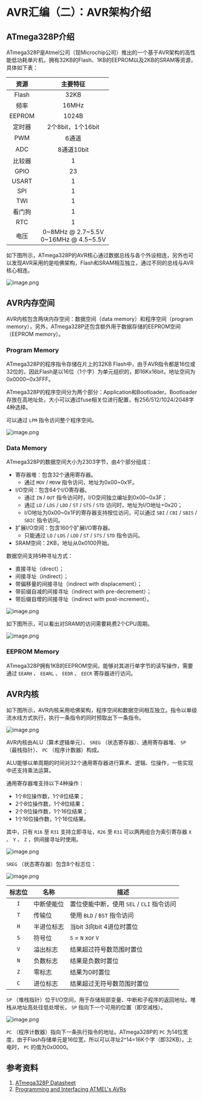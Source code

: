 # AVR汇编（二）：AVR架构介绍

## ATmega328P介绍

ATmega328P是Atmel公司（现Microchip公司）推出的一个基于AVR架构的高性能低功耗单片机，拥有32KB的Flash、1KB的EEPROM以及2KB的SRAM等资源，具体如下表：

| 资源 | 主要特征 |
| :---: | :---: |
| Flash | 32KB |
| 频率 | 16MHz |
| EEPROM | 1024B |
| 定时器 | 2个8bit，1个16bit |
| PWM | 6通道 |
| ADC | 8通道10bit |
| 比较器 | 1 |
| GPIO | 23 |
| USART | 1 |
| SPI | 1 |
| TWI | 1 |
| 看门狗 | 1 |
| RTC | 1 |
| 电压 | 0~8MHz @ 2.7~5.5V <br/> 0~16MHz @ 4.5~5.5V |

如下图所示，ATmega328P的AVR核心通过数据总线与各个外设相连，另外也可以发现AVR采用的是哈佛架构，Flash和SRAM相互独立，通过不同的总线与AVR核心相连。

![image.png](https://cdn.jsdelivr.net/gh/chinjinyu/image-hosting-website@main/images/20230809142523.png)

## AVR内存空间

AVR内核包含两块内存空间：数据空间（data memory）和程序空间（program memory），另外，ATmega328P还包含额外用于数据存储的EEPROM空间（EEPROM memory）。

### Program Memory

ATmega328P的程序指令存储在片上的32KB Flash中，由于AVR指令都是16位或32位的，因此Flash是以16位（1个字）为单元组织的，即16Kx16bit，地址空间为0x0000~0x3FFF。

ATmega328P的程序空间分为两个部分：Application和Bootloader。Bootloader存放在高地址处，大小可以通过fuse相关位进行配置，有256/512/1024/2048字4种选择。

可以通过 `LPM` 指令访问整个程序空间。

![image.png](https://cdn.jsdelivr.net/gh/chinjinyu/image-hosting-website@main/images/20230810152304.png)

### Data Memory

ATmega328P的数据空间大小为2303字节，由4个部分组成：

- 寄存器堆：包含32个通用寄存器。
	- 通过 `MOV` / `MOVW` 指令访问，地址为0x00~0x1F。
- I/O空间：包含64个I/O寄存器。
	- 通过 `IN` / `OUT` 指令访问时，I/O空间独立编址到0x00~0x3F；
	- 通过 `LD` / `LDS` / `LDD` / `ST` / `STS` / `STD` 访问时，地址为I/O地址+0x20；
	- I/O地址为0x00~0x1F的寄存器支持按位访问，可以通过 `SBI` / `CBI` / `SBIS` / `SBIC` 指令访问。
- 扩展I/O空间：包含160个扩展I/O寄存器。
	- 只能通过 `LD` / `LDS` / `LDD` / `ST` / `STS` / `STD` 指令访问。
- SRAM空间：2KB，地址从0x0100开始。

数据空间支持5种寻址方式：

- 直接寻址（direct）；
- 间接寻址（indirect）；
- 带偏移量的间接寻址（indirect with displacement）；
- 带前缀自减的间接寻址（indirect with pre-decrement）；
- 带后缀自增的间接寻址（indirect with post-increment）。

![image.png](https://cdn.jsdelivr.net/gh/chinjinyu/image-hosting-website@main/images/20230810152329.png)

如下图所示，可以看出对SRAM的访问需要耗费2个CPU周期。

![image.png](https://cdn.jsdelivr.net/gh/chinjinyu/image-hosting-website@main/images/20230810152403.png)

### EEPROM Memory

ATmega328P拥有1KB的EEPROM空间，能够对其进行单字节的读写操作，需要通过 `EEARH` 、 `EEARL` 、 `EEDR` 、 `EECR` 寄存器进行访问。

## AVR内核

如下图所示，AVR内核采用哈佛架构，程序空间和数据空间相互独立。指令以单级流水线方式执行，执行一条指令的同时预取出下一条指令。

![image.png](https://cdn.jsdelivr.net/gh/chinjinyu/image-hosting-website@main/images/20230809162534.png)

AVR内核由ALU（算术逻辑单元）、 `SREG` （状态寄存器）、通用寄存器堆、 `SP` （最栈指针）、 `PC` （程序计数器）构成。

ALU能够以单周期的时间对32个通用寄存器进行算术、逻辑、位操作，一些实现中还支持乘法运算。

通用寄存器堆支持以下4种操作：

- 1个8位操作数，1个8位结果；
- 2个8位操作数，1个8位结果；
- 2个8位操作数，1个16位结果；
- 1个16位操作数，1个16位结果。

其中，只有 `R16` 至 `R31` 支持立即寻址，`R26` 至 `R31` 可以两两组合为索引寄存器 `X` 、 `Y` 、 `Z` ，供间接寻址时使用。

![image.png](https://cdn.jsdelivr.net/gh/chinjinyu/image-hosting-website@main/images/20230810152530.png)

`SREG` （状态寄存器）包含8个标志位：

![image.png](https://cdn.jsdelivr.net/gh/chinjinyu/image-hosting-website@main/images/20230809171841.png)

| 标志位 | 名称 | 描述 |
| :---: | --- | --- |
| `I` | 中断使能位 | 置位使能中断，使用 `SEL` / `CLI` 指令访问 |
| `T` | 传输位 | 使用 `BLD` / `BST` 指令访问 |
| `H` | 半进位标志 | 当bit 3向bit 4进位时置位 |
| `S` | 符号位 | `S` = `N` xor `V` |
| `V` | 溢出标志 | 结果超过符号数范围时置位 |
| `N` | 负数标志 | 结果是负数时置位 |
| `Z` | 零标志 | 结果为0时置位 |
| `C` | 进位标志 | 结果超过无符号数范围时置位 |

`SP` （堆栈指针）位于I/O空间，用于存储局部变量、中断和子程序的返回地址。堆栈从地址高处往低处增长， `SP` 指向下一个可用的位置（即空减栈）。

![image.png](https://cdn.jsdelivr.net/gh/chinjinyu/image-hosting-website@main/images/20230809173022.png)

`PC` （程序计数器）指向下一条执行指令的地址。ATmega328P的 `PC` 为14位宽度，由于Flash存储单元是16位宽，所以可以寻址2^14=16K个字（即32KB）。上电时， `PC` 的值为0x0000。

## 参考资料

1. [ATmega328P Datasheet](https://ww1.microchip.com/downloads/en/DeviceDoc/Atmel-7810-Automotive-Microcontrollers-ATmega328P_Datasheet.pdf)
2. [Programming and Interfacing ATMEL's AVRs](https://qinjinyu.lanzouy.com/iYDAO14qywpi)